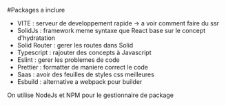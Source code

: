 #Packages a inclure

- VITE : serveur de developpement rapide -> a voir comment faire du ssr
- SolidJs : framework meme syntaxe que React base sur le concept d'hydratation
- Solid Router : gerer les routes dans Solid
- Typescript : rajouter des concepts à Javascript
- Eslint : gerer les problemes de code
- Prettier : formatter de maniere correct le code
- Saas : avoir des feuilles de styles css meilleures
- Esbuild : alternative a webpack pour builder

On utilise NodeJs et NPM pour le gestionnaire de package